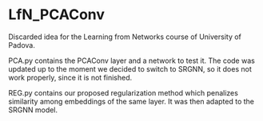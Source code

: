 # LfN_PCAConv
Discarded idea for the Learning from Networks course of University of Padova.

PCA.py contains the PCAConv layer and a network to test it. The code was updated up to the moment we decided to switch to SRGNN, so it does not work properly, since it is not finished.

REG.py contains our proposed regularization method which penalizes similarity among embeddings of the same layer. It was then adapted to the SRGNN model.
